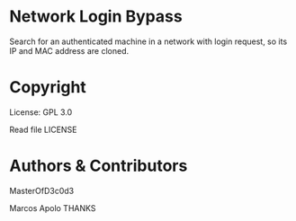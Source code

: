 # Network Login Bypass
Search for an authenticated machine in a network with login request, so its IP and MAC address are cloned.
# Copyright
License: GPL 3.0

Read file LICENSE
# Authors & Contributors
MasterOfD3c0d3

Marcos Apolo THANKS
